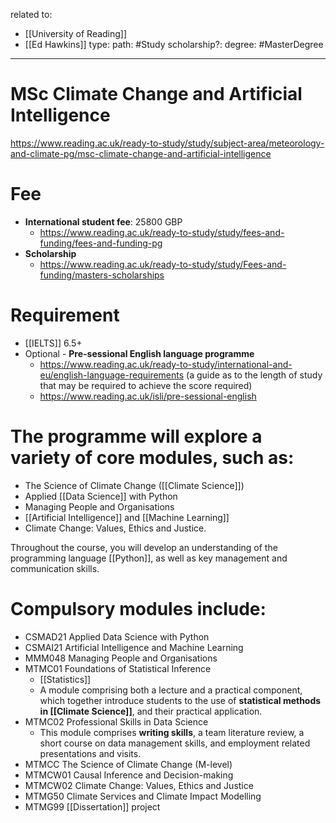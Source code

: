 related to:
- [[University of Reading]]
- [[Ed Hawkins]]
type:
path: #Study
scholarship?:
degree: #MasterDegree 

---

# MSc Climate Change and Artificial Intelligence
https://www.reading.ac.uk/ready-to-study/study/subject-area/meteorology-and-climate-pg/msc-climate-change-and-artificial-intelligence

# Fee

- **International student fee**: 25800 GBP
	- https://www.reading.ac.uk/ready-to-study/study/fees-and-funding/fees-and-funding-pg
- **Scholarship**
	- https://www.reading.ac.uk/ready-to-study/study/Fees-and-funding/masters-scholarships

# Requirement
- [[IELTS]] 6.5+
- Optional - **Pre-sessional English language programme**
	- https://www.reading.ac.uk/ready-to-study/international-and-eu/english-language-requirements (a guide as to the length of study that may be required to achieve the score required)
	- https://www.reading.ac.uk/isli/pre-sessional-english

# The programme will explore a variety of core modules, such as: 

-   The Science of Climate Change ([[Climate Science]])
-   Applied [[Data Science]] with Python
-   Managing People and Organisations
-   [[Artificial Intelligence]] and [[Machine Learning]]
-   Climate Change: Values, Ethics and Justice.

Throughout the course, you will develop an understanding of the programming language [[Python]], as well as key management and communication skills.


# Compulsory modules include:
- CSMAD21 Applied Data Science with Python
- CSMAI21 Artificial Intelligence and Machine Learning
- MMM048 Managing People and Organisations
- MTMC01 Foundations of Statistical Inference
	- [[Statistics]]
	- A module comprising both a lecture and a practical component, which together introduce students to the use of **statistical methods in [[Climate Science]]**, and their practical application.
- MTMC02 Professional Skills in Data Science
	- This module comprises **writing skills**, a team literature review, a short course on data management skills, and employment related presentations and visits.
- MTMCC	The Science of Climate Change (M-level)
- MTMCW01 Causal Inference and Decision-making
- MTMCW02 Climate Change: Values, Ethics and Justice
- MTMG50 Climate Services and Climate Impact Modelling
- MTMG99 [[Dissertation]] project